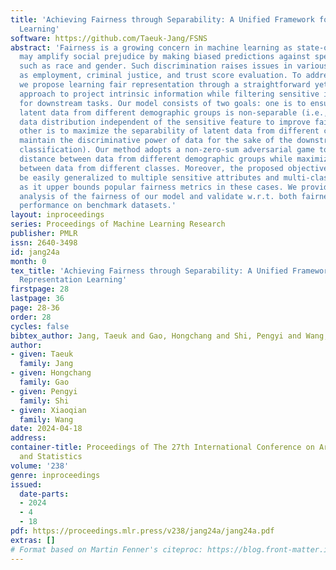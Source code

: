 ```yaml
---
title: 'Achieving Fairness through Separability: A Unified Framework for Fair Representation
  Learning'
software: https://github.com/Taeuk-Jang/FSNS
abstract: 'Fairness is a growing concern in machine learning as state-of-the-art models
  may amplify social prejudice by making biased predictions against specific demographics
  such as race and gender. Such discrimination raises issues in various fields such
  as employment, criminal justice, and trust score evaluation. To address the concerns,
  we propose learning fair representation through a straightforward yet effective
  approach to project intrinsic information while filtering sensitive information
  for downstream tasks. Our model consists of two goals: one is to ensure that the
  latent data from different demographic groups is non-separable (i.e., make the latent
  data distribution independent of the sensitive feature to improve fairness); the
  other is to maximize the separability of latent data from different classes (i.e.,
  maintain the discriminative power of data for the sake of the downstream tasks like
  classification). Our method adopts a non-zero-sum adversarial game to minimize the
  distance between data from different demographic groups while maximizing the margin
  between data from different classes. Moreover, the proposed objective function can
  be easily generalized to multiple sensitive attributes and multi-class scenarios
  as it upper bounds popular fairness metrics in these cases. We provide theoretical
  analysis of the fairness of our model and validate w.r.t. both fairness and predictive
  performance on benchmark datasets.'
layout: inproceedings
series: Proceedings of Machine Learning Research
publisher: PMLR
issn: 2640-3498
id: jang24a
month: 0
tex_title: 'Achieving Fairness through Separability: A Unified Framework for Fair
  Representation Learning'
firstpage: 28
lastpage: 36
page: 28-36
order: 28
cycles: false
bibtex_author: Jang, Taeuk and Gao, Hongchang and Shi, Pengyi and Wang, Xiaoqian
author:
- given: Taeuk
  family: Jang
- given: Hongchang
  family: Gao
- given: Pengyi
  family: Shi
- given: Xiaoqian
  family: Wang
date: 2024-04-18
address:
container-title: Proceedings of The 27th International Conference on Artificial Intelligence
  and Statistics
volume: '238'
genre: inproceedings
issued:
  date-parts:
  - 2024
  - 4
  - 18
pdf: https://proceedings.mlr.press/v238/jang24a/jang24a.pdf
extras: []
# Format based on Martin Fenner's citeproc: https://blog.front-matter.io/posts/citeproc-yaml-for-bibliographies/
---
```

